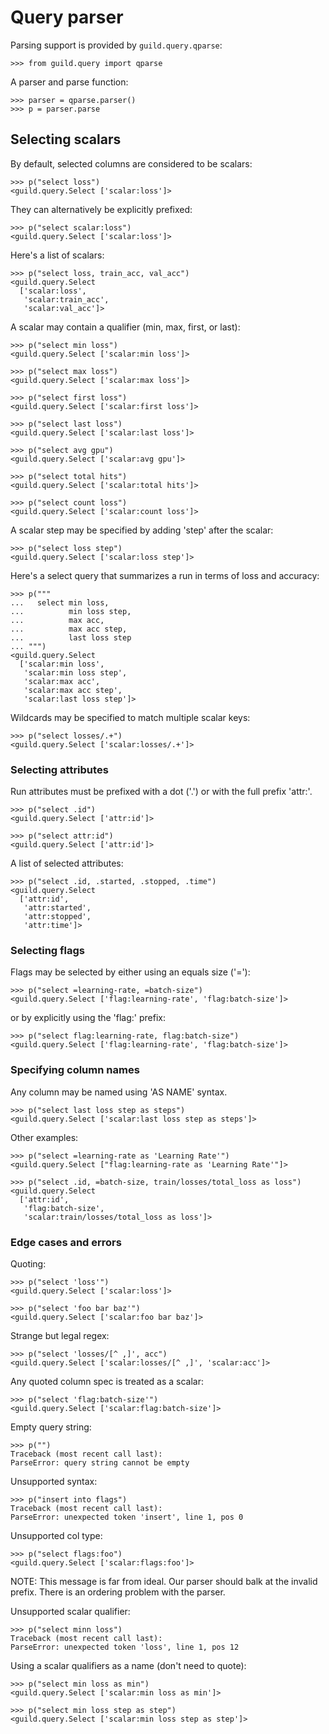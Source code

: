 # Query parser

Parsing support is provided by `guild.query.qparse`:

    >>> from guild.query import qparse

A parser and parse function:

    >>> parser = qparse.parser()
    >>> p = parser.parse

## Selecting scalars

By default, selected columns are considered to be scalars:

    >>> p("select loss")
    <guild.query.Select ['scalar:loss']>

They can alternatively be explicitly prefixed:

    >>> p("select scalar:loss")
    <guild.query.Select ['scalar:loss']>

Here's a list of scalars:

    >>> p("select loss, train_acc, val_acc")
    <guild.query.Select
      ['scalar:loss',
       'scalar:train_acc',
       'scalar:val_acc']>

A scalar may contain a qualifier (min, max, first, or last):

    >>> p("select min loss")
    <guild.query.Select ['scalar:min loss']>

    >>> p("select max loss")
    <guild.query.Select ['scalar:max loss']>

    >>> p("select first loss")
    <guild.query.Select ['scalar:first loss']>

    >>> p("select last loss")
    <guild.query.Select ['scalar:last loss']>

    >>> p("select avg gpu")
    <guild.query.Select ['scalar:avg gpu']>

    >>> p("select total hits")
    <guild.query.Select ['scalar:total hits']>

    >>> p("select count loss")
    <guild.query.Select ['scalar:count loss']>

A scalar step may be specified by adding 'step' after the scalar:

    >>> p("select loss step")
    <guild.query.Select ['scalar:loss step']>

Here's a select query that summarizes a run in terms of loss and
accuracy:

    >>> p("""
    ...   select min loss,
    ...          min loss step,
    ...          max acc,
    ...          max acc step,
    ...          last loss step
    ... """)
    <guild.query.Select
      ['scalar:min loss',
       'scalar:min loss step',
       'scalar:max acc',
       'scalar:max acc step',
       'scalar:last loss step']>

Wildcards may be specified to match multiple scalar keys:

    >>> p("select losses/.+")
    <guild.query.Select ['scalar:losses/.+']>

### Selecting attributes

Run attributes must be prefixed with a dot ('.') or with the full
prefix 'attr:'.

    >>> p("select .id")
    <guild.query.Select ['attr:id']>

    >>> p("select attr:id")
    <guild.query.Select ['attr:id']>

A list of selected attributes:

    >>> p("select .id, .started, .stopped, .time")
    <guild.query.Select
      ['attr:id',
       'attr:started',
       'attr:stopped',
       'attr:time']>

### Selecting flags

Flags may be selected by either using an equals size ('='):

    >>> p("select =learning-rate, =batch-size")
    <guild.query.Select ['flag:learning-rate', 'flag:batch-size']>

or by explicitly using the 'flag:' prefix:

    >>> p("select flag:learning-rate, flag:batch-size")
    <guild.query.Select ['flag:learning-rate', 'flag:batch-size']>

### Specifying column names

Any column may be named using 'AS NAME' syntax.

    >>> p("select last loss step as steps")
    <guild.query.Select ['scalar:last loss step as steps']>

Other examples:

    >>> p("select =learning-rate as 'Learning Rate'")
    <guild.query.Select ["flag:learning-rate as 'Learning Rate'"]>

    >>> p("select .id, =batch-size, train/losses/total_loss as loss")
    <guild.query.Select
      ['attr:id',
       'flag:batch-size',
       'scalar:train/losses/total_loss as loss']>

### Edge cases and errors

Quoting:

    >>> p("select 'loss'")
    <guild.query.Select ['scalar:loss']>

    >>> p("select 'foo bar baz'")
    <guild.query.Select ['scalar:foo bar baz']>

Strange but legal regex:

    >>> p("select 'losses/[^ ,]', acc")
    <guild.query.Select ['scalar:losses/[^ ,]', 'scalar:acc']>

Any quoted column spec is treated as a scalar:

    >>> p("select 'flag:batch-size'")
    <guild.query.Select ['scalar:flag:batch-size']>

Empty query string:

    >>> p("")
    Traceback (most recent call last):
    ParseError: query string cannot be empty

Unsupported syntax:

    >>> p("insert into flags")
    Traceback (most recent call last):
    ParseError: unexpected token 'insert', line 1, pos 0

Unsupported col type:

    >>> p("select flags:foo")
    <guild.query.Select ['scalar:flags:foo']>

NOTE: This message is far from ideal. Our parser should balk at the
invalid prefix. There is an ordering problem with the parser.

Unsupported scalar qualifier:

    >>> p("select minn loss")
    Traceback (most recent call last):
    ParseError: unexpected token 'loss', line 1, pos 12

Using a scalar qualifiers as a name (don't need to quote):

    >>> p("select min loss as min")
    <guild.query.Select ['scalar:min loss as min']>

    >>> p("select min loss step as step")
    <guild.query.Select ['scalar:min loss step as step']>
